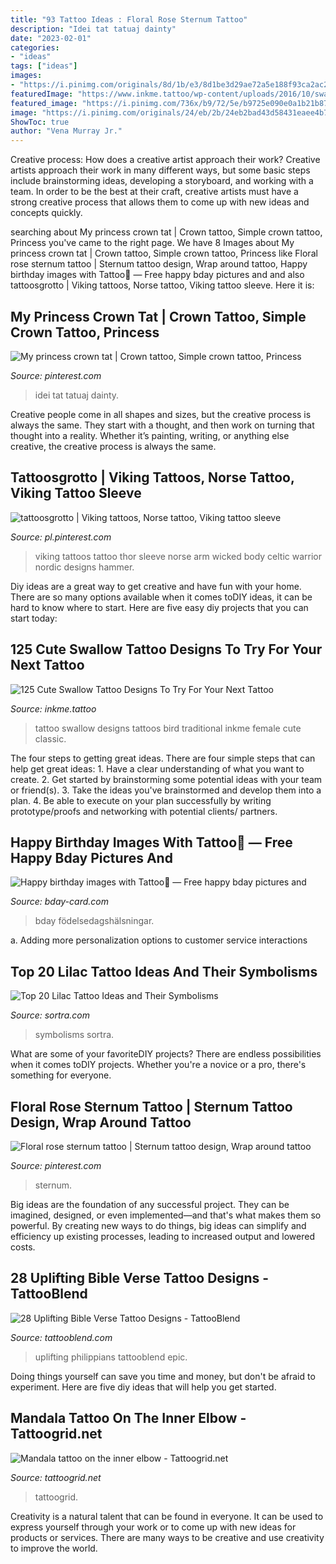 ```yaml
---
title: "93 Tattoo Ideas : Floral Rose Sternum Tattoo"
description: "Idei tat tatuaj dainty"
date: "2023-02-01"
categories:
- "ideas"
tags: ["ideas"]
images:
- "https://i.pinimg.com/originals/8d/1b/e3/8d1be3d29ae72a5e188f93ca2ac26e50.jpg"
featuredImage: "https://www.inkme.tattoo/wp-content/uploads/2016/10/swallow-tattoo-design-107.jpg"
featured_image: "https://i.pinimg.com/736x/b9/72/5e/b9725e090e0a1b21b87034f48ee10c46.jpg"
image: "https://i.pinimg.com/originals/24/eb/2b/24eb2bad43d58431eaee4b78fb7ce008.jpg"
ShowToc: true
author: "Vena Murray Jr."
---
```



Creative process: How does a creative artist approach their work?
Creative artists approach their work in many different ways, but some basic steps include brainstorming ideas, developing a storyboard, and working with a team. In order to be the best at their craft, creative artists must have a strong creative process that allows them to come up with new ideas and concepts quickly.

	

		
searching about My princess crown tat | Crown tattoo, Simple crown tattoo, Princess you've came to the right page. We have 8 Images about My princess crown tat | Crown tattoo, Simple crown tattoo, Princess like Floral rose sternum tattoo | Sternum tattoo design, Wrap around tattoo, Happy birthday images with Tattoo💐 — Free happy bday pictures and and also tattoosgrotto | Viking tattoos, Norse tattoo, Viking tattoo sleeve. Here it is:
		
    
## My Princess Crown Tat | Crown Tattoo, Simple Crown Tattoo, Princess

<img loading=lazy src="https://i.pinimg.com/originals/24/eb/2b/24eb2bad43d58431eaee4b78fb7ce008.jpg" onerror="this.onerror=null;this.src='https://tse2.mm.bing.net/th?id=OIP.luUrpxOl911VU6d2jb3aygHaOt&amp;pid=15.1';" alt="My princess crown tat | Crown tattoo, Simple crown tattoo, Princess">

_Source: pinterest.com_

>idei tat tatuaj dainty. 

	

Creative people come in all shapes and sizes, but the creative process is always the same. They start with a thought, and then work on turning that thought into a reality. Whether it’s painting, writing, or anything else creative, the creative process is always the same.

    
## Tattoosgrotto | Viking Tattoos, Norse Tattoo, Viking Tattoo Sleeve

<img loading=lazy src="https://i.pinimg.com/originals/8d/1b/e3/8d1be3d29ae72a5e188f93ca2ac26e50.jpg" onerror="this.onerror=null;this.src='https://tse2.mm.bing.net/th?id=OIP.TeyP5yHiSH3ZAJKahD0WfQHaJ4&amp;pid=15.1';" alt="tattoosgrotto | Viking tattoos, Norse tattoo, Viking tattoo sleeve">

_Source: pl.pinterest.com_

>viking tattoos tattoo thor sleeve norse arm wicked body celtic warrior nordic designs hammer. 

	

Diy ideas are a great way to get creative and have fun with your home. There are so many options available when it comes toDIY ideas, it can be hard to know where to start. Here are five easy diy projects that you can start today: 

    
## 125 Cute Swallow Tattoo Designs To Try For Your Next Tattoo

<img loading=lazy src="https://www.inkme.tattoo/wp-content/uploads/2016/10/swallow-tattoo-design-107.jpg" onerror="this.onerror=null;this.src='https://tse3.mm.bing.net/th?id=OIP.LC3mAbKIRbQrWDlIpeBZWAHaLH&amp;pid=15.1';" alt="125 Cute Swallow Tattoo Designs To Try For Your Next Tattoo">

_Source: inkme.tattoo_

>tattoo swallow designs tattoos bird traditional inkme female cute classic. 

	

The four steps to getting great ideas.
There are four simple steps that can help get great ideas: 1. Have a clear understanding of what you want to create.
2. Get started by brainstorming some potential ideas with your team or friend(s).
3. Take the ideas you've brainstormed and develop them into a plan. 
4. Be able to execute on your plan successfully by writing prototype/proofs and networking with potential clients/ partners.

    
## Happy Birthday Images With Tattoo💐 — Free Happy Bday Pictures And

<img loading=lazy src="https://bday-card.com/_ph/253/729991711.jpg" onerror="this.onerror=null;this.src='https://tse3.mm.bing.net/th?id=OIP.9ZfGf465zr_T_ie_MvN37gHaKe&amp;pid=15.1';" alt="Happy birthday images with Tattoo💐 — Free happy bday pictures and">

_Source: bday-card.com_

>bday födelsedagshälsningar. 

	

a. Adding more personalization options to customer service interactions 

    
## Top 20 Lilac Tattoo Ideas And Their Symbolisms

<img loading=lazy src="https://www.sortra.com/wp-content/uploads/2019/03/lilac-tattoo005.jpg" onerror="this.onerror=null;this.src='https://tse4.mm.bing.net/th?id=OIP.18YAv2E5X613_HAsjkcn_wHaI0&amp;pid=15.1';" alt="Top 20 Lilac Tattoo Ideas and Their Symbolisms">

_Source: sortra.com_

>symbolisms sortra. 

	

What are some of your favoriteDIY projects?
There are endless possibilities when it comes toDIY projects. Whether you're a novice or a pro, there's something for everyone.

    
## Floral Rose Sternum Tattoo | Sternum Tattoo Design, Wrap Around Tattoo

<img loading=lazy src="https://i.pinimg.com/736x/b9/72/5e/b9725e090e0a1b21b87034f48ee10c46.jpg" onerror="this.onerror=null;this.src='https://tse3.mm.bing.net/th?id=OIP.fVMFvXFpu0eob8x-pW_4dgHaHa&amp;pid=15.1';" alt="Floral rose sternum tattoo | Sternum tattoo design, Wrap around tattoo">

_Source: pinterest.com_

>sternum. 

	

Big ideas are the foundation of any successful project. They can be imagined, designed, or even implemented—and that's what makes them so powerful. By creating new ways to do things, big ideas can simplify and efficiency up existing processes, leading to increased output and lowered costs.

    
## 28 Uplifting Bible Verse Tattoo Designs - TattooBlend

<img loading=lazy src="https://tattooblend.com/wp-content/uploads/2016/04/bible-verse-tattoo-20.jpg" onerror="this.onerror=null;this.src='https://tse4.mm.bing.net/th?id=OIP.f9lLmsYOeEN8qtqKLehGUAHaHa&amp;pid=15.1';" alt="28 Uplifting Bible Verse Tattoo Designs - TattooBlend">

_Source: tattooblend.com_

>uplifting philippians tattooblend epic. 

	

Doing things yourself can save you time and money, but don't be afraid to experiment. Here are five diy ideas that will help you get started.

    
## Mandala Tattoo On The Inner Elbow - Tattoogrid.net

<img loading=lazy src="https://tattoogrid.net/wp-content/uploads/2019/01/Mandala-tattoo-on-the-inner-elbow.jpeg" onerror="this.onerror=null;this.src='https://tse2.mm.bing.net/th?id=OIP.bfFBAMlHJVeq_t07kHsXkwHaHa&amp;pid=15.1';" alt="Mandala tattoo on the inner elbow - Tattoogrid.net">

_Source: tattoogrid.net_

>tattoogrid. 

	

Creativity is a natural talent that can be found in everyone. It can be used to express yourself through your work or to come up with new ideas for products or services. There are many ways to be creative and use creativity to improve the world.

